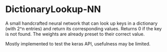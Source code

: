 # DictionaryLookup-NN

A small handcrafted neural network that can look up keys in a dictionary (with 2^n entries) and return its corresponding values.
Returns 0 if the key is not found. The weights are already preset to their correct value.

Mostly implemented to test the keras API, usefulness may be limited.
